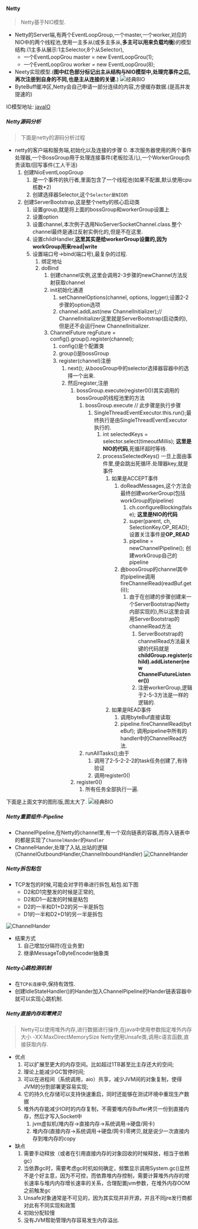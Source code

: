 #### Netty
> Netty基于NIO模型.
* Netty的Server端,有两个EventLoopGroup,一个master,一个worker,对应的NIO中的两个线程池,使用一主多从(或多主多从,**多主可以用来负载均衡**)的模型结构.(1主多从展示:1主Selector,8个从Selector),
  * 一个EventLoopGrou master = new EventLoopGrou(1);
  * 一个EventLoopGrou worker = new EventLoopGrou(8);
* Neety实现模型.(**图中红色部分标记出主从结构与NIO模型中,处理完事件之后,再次注册到自身的不同,也是主从连接的关键.**)
![经典BIO](../../../Images/programming/component/netty/netty模型.png)
* ByteBuff缓冲区,Netty会自己申请一部分连续的内容,方便缓存数据.(是高并发提速的)

IO模型地址:
[javaIO](../../Java/base/JavaIO.md)

##### Netty源码分析
> 下面是netty的源码分析过程
* netty的客户端和服务端,初始化以及连接的步骤
  0. 本次服务器使用的两个事件处理器,一个BossGroup用于处理连接事件(老板拉活儿),一个WorkerGroup负责读取/回写事件(工人干活)
  1. 创建NioEventLoopGroup
     1. 是一个事件的执行者,里面包含了一个线程池(如果不配置,默认使用cpu核数*2)
     2. 创建选择器Selector,这个`Selector是NIO的`
  2. 创建ServerBootstrap,这是整个netty的核心启动类
     1. 设置group,就是将上面的bossGroup和workerGroup设置上
     2. 设置option
     3. 设置channel,本次例子选用NioServerSocketChannel.class.整个channel最终是通过反射实例化的,但是不在这里.
     4. 设置childHandler,**这里其实是给workerGroup设置的,因为workGroup用来read|write**
     5. 设置端口号->bind(端口号),最复杂的过程.
        1. 绑定地址
        2. doBind
           1. 创建channel实例,这里会调用2-3步骤的newChannel方法反射获取channel
           2. init初始化通道
              1. setChannelOptions(channel, options, logger);设置2-2步骤的option选项
              2. channel.addLast(new ChannelInitializer);// ChannelInitializer这里就是ServerBootstrap(启动类的),但是还不会运行new ChannelInitializer.
           3. ChannelFuture regFuture = config().group().register(channel);
              1. config()是个配置类
              2. group()是bossGroup
              3. register(channel)注册
                 1. next(); 从boosGroup中的selector选择器容器中的选择一个出来.
                 2. 然后register,注册
                    1. bossGroup.execute(register0())其实调用的bossGroup的线程池里的方法
                       1. bossGroup.execute // 此步骤是执行步骤
                          1. SingleThreadEventExecutor.this.run();最终执行是由SingleThreadEventExecutor执行的.
                             1. int selectedKeys = selector.select(timeoutMillis); **这里是NIO的代码**,死循环超时等待.
                             2. processSelectedKeys() 一旦上面由事件里,便会跳出死循环.处理器key,就是事件
                                1. 如果是ACCEPT事件
                                   1. doReadMessages,这个方法会最终创建workerGroup(包括workGroup的pipeline)
                                      1. ch.configureBlocking(false); **这里是NIO的代码**
                                      2. super(parent, ch, SelectionKey.OP_READ); 设置关注事件是**OP_READ**
                                      3. pipeline = newChannelPipeline(); 创建workGroup自己的pipeline
                                   2. 由boosGroup的channel其中的pipeline调用fireChannelRead(readBuf.get(i));
                                      1. 由于在创建的步骤创建来一个ServerBootstrap(Netty内部实现的),所以这里会调用ServerBootstrap的channelRead方法
                                         1. ServerBootstrap的channelRead方法最关键的代码就是**childGroup.register(child).addListener(new ChannelFutureListener())**
                                         2. 注册workerGroup,逻辑于2-5-3方法是一样的逻辑的.
                                2. 如果是READ事件
                                   1. 调用byteBuf直接读取
                                   2. pipeline.fireChannelRead(byteBuf); 调用pipeline中所有的handler中的ChannelRead方法.
                       2. runAllTasks();由于
                          1. 调用了2-5-2-2-2的task任务创建了,有待验证
                          2. 调用register0()
                    2. register0()
                       1. 所有任务全部执行一遍.
                       
下面是上面文字的图形版,图太大了.
![经典BIO](../../../Images/programming/component/netty/Netty-源码.png)
   

##### Netty重要组件-Pipeline
* ChannelPipeline,在Netty的channel里,有一个双向链表的容器,而存入链表中的都是实现了`ChannelHander`的`Handler`
* ChannelHander,处理了入站,出站的逻辑(ChannelOutboundHandler,ChannelInboundHandler)
![ChannelHander](../../../Images/programming/component/netty/Netty中Channel.png)

##### Netty拆包粘包
* TCP发包的时候,可能会对字符串进行拆包,粘包.如下图
  * D2和D1完整发的时候是正常的,
  * D2和D1一起发的时候是粘包
  * D2的一半和D1+D2的另一半是拆包
  * D1的一半和D2+D1的另一半是拆包

![ChannelHander](../../../Images/programming/component/netty/netty粘包拆包.png)
* 结果方式
  1. 自己增加分隔符(在业务里)
  2. 继承MessageToByteEncoder抽象类

##### Netty心跳检测机制
* 在`TCP长连接`中,保持有效性.
* 创建IdleStateHandler()的Hander加入ChannelPipeline的Hander链表容器中就可以实现心跳机制.


##### Netty直接内存和零拷贝
> Netty可以使用堆外内存,进行数据进行操作,在java中使用参数指定堆外内存大小 -XX:MaxDirectMemorySize
> Netty使用Unsafe类,调用c语言函数,直接获取内存.

* 优点
  1. 可以扩展至更大的内存空间。比如超过1TB甚至比主存还大的空间;
  2. 理论上能减少GC暂停时间;
  3. 可以在进程间（系统调用，aio）共享，减少JVM间的对象复制，使得JVM的分割部署更容易实现;
  4. 它的持久化存储可以支持快速重启，同时还能够在测试环境中重现生产数据
  5. 堆外内存能减少IO时的内存复制，不需要堆内存Buffer拷贝一份到直接内存，然后才写入Socket中
     1. jvm虚拟机(堆内存->直接内存->系统调用->硬盘/网卡)
     2. 堆内存(直接内存->系统调用->硬盘/网卡)零拷贝,就是说少一次直接内存到堆内存的copy
* 缺点 
  1. 需要手动释放（或者在引用直接内存的对象回收的时候释放，相当于依赖gc）
  2. 当依靠gc时，需要考虑gc时机如何确定，频繁显示调用System.gc()显然不是个好主意，因为不可控，而依靠堆内存控制，需要计算堆外内存的增长速率与堆内内存增长速率的关系，合理配置jvm参数，在堆外内存OOM之前触发gc
  3. Unsafe对象通常是不可见的，因为其实现并非开源，并且不同jre发行商都对此有不同实现和政策
  4. 初始分配较慢
  5. 没有JVM帮助管理内存容易发生内存溢出.